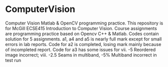 # ComputerVision 
Computer Vision Matlab &amp; OpenCV programming practice. 
This repository is for McGill ECSE415 Introduction to Computer Vision. Course assignments are programming practice based on Opencv C++ & Matlab. Codes contain solution for 5 assignments. a1, a4 and a5 is nearly full mark except for small errors in lab reports. Code for a2 is completed, losing mark mainly because of incompleted report. Code for a3 has some issues for vii. -5 Reordered image incorrect; viii. -2.5 Seams in multiband, -5% Multiband incorrect in test run
